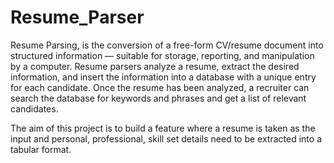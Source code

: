 # Resume_Parser
Resume Parsing, is the conversion of a free-form CV/resume document into structured information — suitable for storage, reporting, and manipulation by a computer.
Resume parsers analyze a resume, extract the desired information, and insert the information into a database with a unique entry for each candidate. Once the resume has been analyzed, a recruiter can search the database for keywords and phrases and get a list of relevant candidates.

The aim of this project is to build a feature where a resume is taken as the input and personal, professional, skill set details need to be extracted into a tabular format.
